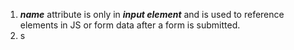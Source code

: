 1. ***name*** attribute is only in ***input element*** and is used to reference elements in JS or form data after a form is submitted.      
2. s